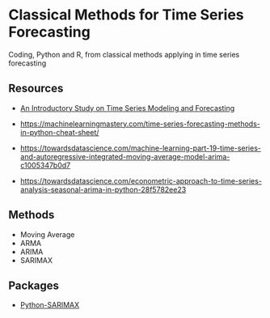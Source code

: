 # Classical Methods for Time Series Forecasting
Coding, Python and R, from classical methods applying in time series forecasting

## Resources

- [An Introductory Study on Time Series Modeling and Forecasting](https://arxiv.org/pdf/1302.6613.pdf)

- https://machinelearningmastery.com/time-series-forecasting-methods-in-python-cheat-sheet/

- https://towardsdatascience.com/machine-learning-part-19-time-series-and-autoregressive-integrated-moving-average-model-arima-c1005347b0d7

- https://towardsdatascience.com/econometric-approach-to-time-series-analysis-seasonal-arima-in-python-28f5782ee23

## Methods

- Moving Average
- ARMA
- ARIMA
- SARIMAX

## Packages 

- [Python-SARIMAX](https://www.statsmodels.org/stable/generated/statsmodels.tsa.statespace.sarimax.SARIMAX.html)
